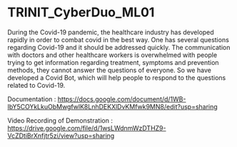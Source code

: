 # TRINIT_CyberDuo_ML01
 
During the Covid-19 pandemic, the healthcare industry has developed rapidly in order to combat covid in the best way. One has several questions regarding Covid-19 and it should be addressed quickly.  The communication with doctors and other healthcare workers is overwhelmed with people trying to get  information regarding treatment, symptoms and prevention methods, they cannot answer the questions of everyone. So we have developed a Covid Bot, which will help people to respond to the questions related to Covid-19. 

Documentation : https://docs.google.com/document/d/1WB-IbY5COYkLkuObMwgfwlK8LnhDEKXlDvKMfwk9MN8/edit?usp=sharing

Video Recording of Demonstration : https://drive.google.com/file/d/1wsLWdnmWzDTHZ9-VcZDtiBrXnfjtr5zi/view?usp=sharing
